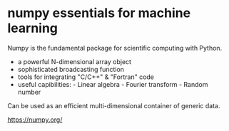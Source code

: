 # numpy essentials for machine learning
Numpy is the fundamental package for scientific computing with Python.
- a powerful N-dimensional array object
- sophisticated broadcasting function
- tools for integrating "C/C++" & "Fortran" code
- useful capibilities: - Linear algebra
                       - Fourier transform
                       - Random number
                       
Can be used as an efficient multi-dimensional container of generic data.

https://numpy.org/
